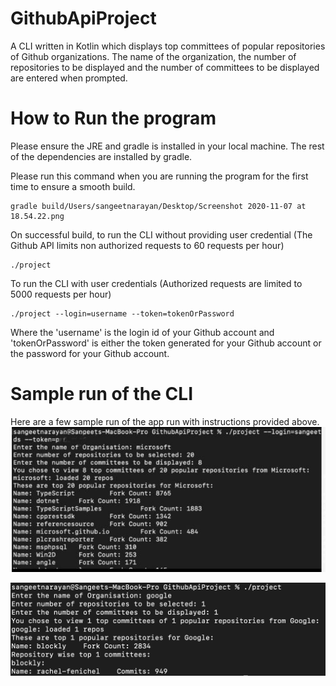# GithubApiProject
A CLI written in Kotlin which displays top committees of popular repositories of Github organizations. The name of the organization, the number of repositories to be displayed and the number of committees to be displayed are entered when prompted. 

# How to Run the program
Please ensure the JRE and gradle is installed in your local machine. The rest of the dependencies are installed by gradle. 

Please run this command when you are running the program for the first time to ensure a smooth build. 
```
gradle build/Users/sangeetnarayan/Desktop/Screenshot 2020-11-07 at 18.54.22.png
```

On successful build, to run the CLI without providing user credential (The Github API limits non authorized requests to 60 requests per hour)
```
./project
```

To run the CLI with user credentials (Authorized requests are limited to 5000 requests per hour)
```
./project --login=username --token=tokenOrPassword
```

Where the 'username' is the login id of your Github account and 'tokenOrPassword' is either the token generated for your Github account or the password for your Github account.

# Sample run of the CLI

Here are a few sample run of the app run with instructions provided above. 
![alt text](https://github.com/sangeetds/GithubApiProject/blob/main/images/test_one.png?raw=true)

![alt text](https://github.com/sangeetds/GithubApiProject/blob/main/images/test_two.png)
